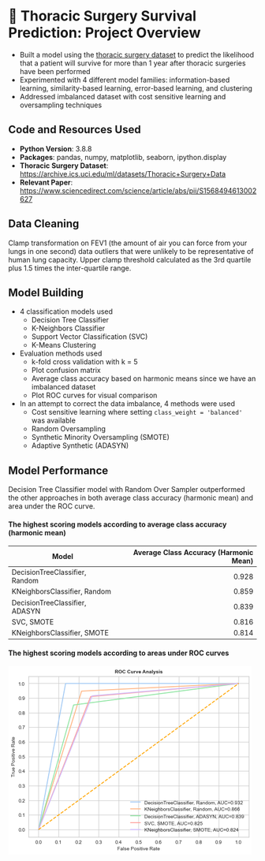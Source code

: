 # :hospital: Thoracic Surgery Survival Prediction: Project Overview
* Built a model using the [thoracic surgery dataset](https://archive.ics.uci.edu/ml/datasets/Thoracic+Surgery+Data) to predict the likelihood that a patient will survive for more than 1 year after thoracic surgeries have been performed
* Experimented with 4 different model families: information-based learning, similarity-based learning, error-based learning, and clustering
* Addressed imbalanced dataset with cost sensitive learning and oversampling techniques

## Code and Resources Used
* **Python Version**: 3.8.8
* **Packages**: pandas, numpy, matplotlib, seaborn, ipython.display
* **Thoracic Surgery Dataset**: https://archive.ics.uci.edu/ml/datasets/Thoracic+Surgery+Data
* **Relevant Paper**: https://www.sciencedirect.com/science/article/abs/pii/S1568494613002627

## Data Cleaning
Clamp transformation on FEV1 (the amount of air you can force from your lungs in one second) data outliers that were unlikely to be representative of human lung capacity. Upper clamp threshold calculated as the 3rd quartile plus 1.5 times the inter-quartile range.

## Model Building
* 4 classification models used
  * Decision Tree Classifier
  * K-Neighbors Classifier
  * Support Vector Classification (SVC)
  * K-Means Clustering
* Evaluation methods used
  * k-fold cross validation with k = 5
  * Plot confusion matrix
  * Average class accuracy based on harmonic means since we have an imbalanced dataset
  * Plot ROC curves for visual comparison
* In an attempt to correct the data imbalance, 4 methods were used
  * Cost sensitive learning where setting `class_weight = 'balanced'` was available
  * Random Oversampling
  * Synthetic Minority Oversampling (SMOTE)
  * Adaptive Synthetic (ADASYN)

## Model Performance
Decision Tree Classifier model with Random Over Sampler outperformed the other approaches in both average class accuracy (harmonic mean) and area under the ROC curve.

#### The highest scoring models according to average class accuracy (harmonic mean)

| Model  | Average Class Accuracy (Harmonic Mean) |
| ----------- | -----------: |
| DecisionTreeClassifier, Random  | 0.928 |
| KNeighborsClassifier, Random  | 0.859 |
| DecisionTreeClassifier, ADASYN  | 	0.839 |
| SVC, SMOTE  | 0.816 |
| KNeighborsClassifier, SMOTE  | 0.814 |

#### The highest scoring models according to areas under ROC curves
![ROC Curve Analysis](https://github.com/ayanoyamamoto0/assignments_2021-2022/blob/main/data_analytics/roc_curve.png)

